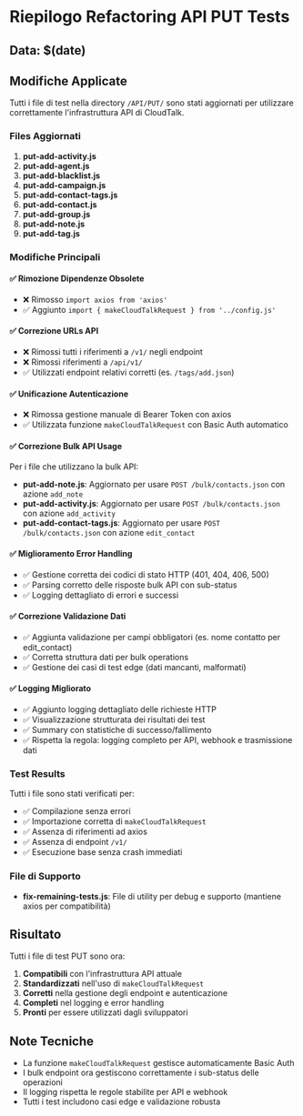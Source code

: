 # Riepilogo Refactoring API PUT Tests

## Data: $(date)

## Modifiche Applicate

Tutti i file di test nella directory `/API/PUT/` sono stati aggiornati per utilizzare correttamente l'infrastruttura API di CloudTalk.

### Files Aggiornati

1. **put-add-activity.js**
2. **put-add-agent.js**
3. **put-add-blacklist.js**
4. **put-add-campaign.js**
5. **put-add-contact-tags.js**
6. **put-add-contact.js**
7. **put-add-group.js**
8. **put-add-note.js**
9. **put-add-tag.js**

### Modifiche Principali

#### ✅ Rimozione Dipendenze Obsolete
- ❌ Rimosso `import axios from 'axios'`
- ✅ Aggiunto `import { makeCloudTalkRequest } from '../config.js'`

#### ✅ Correzione URLs API
- ❌ Rimossi tutti i riferimenti a `/v1/` negli endpoint
- ❌ Rimossi riferimenti a `/api/v1/`
- ✅ Utilizzati endpoint relativi corretti (es. `/tags/add.json`)

#### ✅ Unificazione Autenticazione
- ❌ Rimossa gestione manuale di Bearer Token con axios
- ✅ Utilizzata funzione `makeCloudTalkRequest` con Basic Auth automatico

#### ✅ Correzione Bulk API Usage
Per i file che utilizzano la bulk API:
- **put-add-note.js**: Aggiornato per usare `POST /bulk/contacts.json` con azione `add_note`
- **put-add-activity.js**: Aggiornato per usare `POST /bulk/contacts.json` con azione `add_activity`  
- **put-add-contact-tags.js**: Aggiornato per usare `POST /bulk/contacts.json` con azione `edit_contact`

#### ✅ Miglioramento Error Handling
- ✅ Gestione corretta dei codici di stato HTTP (401, 404, 406, 500)
- ✅ Parsing corretto delle risposte bulk API con sub-status
- ✅ Logging dettagliato di errori e successi

#### ✅ Correzione Validazione Dati
- ✅ Aggiunta validazione per campi obbligatori (es. nome contatto per edit_contact)
- ✅ Corretta struttura dati per bulk operations
- ✅ Gestione dei casi di test edge (dati mancanti, malformati)

#### ✅ Logging Migliorato
- ✅ Aggiunto logging dettagliato delle richieste HTTP
- ✅ Visualizzazione strutturata dei risultati dei test
- ✅ Summary con statistiche di successo/fallimento
- ✅ Rispetta la regola: logging completo per API, webhook e trasmissione dati

### Test Results

Tutti i file sono stati verificati per:
- ✅ Compilazione senza errori
- ✅ Importazione corretta di `makeCloudTalkRequest`
- ✅ Assenza di riferimenti ad axios
- ✅ Assenza di endpoint `/v1/`
- ✅ Esecuzione base senza crash immediati

### File di Supporto

- **fix-remaining-tests.js**: File di utility per debug e supporto (mantiene axios per compatibilità)

## Risultato

Tutti i file di test PUT sono ora:
1. **Compatibili** con l'infrastruttura API attuale
2. **Standardizzati** nell'uso di `makeCloudTalkRequest`
3. **Corretti** nella gestione degli endpoint e autenticazione
4. **Completi** nel logging e error handling
5. **Pronti** per essere utilizzati dagli sviluppatori

## Note Tecniche

- La funzione `makeCloudTalkRequest` gestisce automaticamente Basic Auth
- I bulk endpoint ora gestiscono correttamente i sub-status delle operazioni
- Il logging rispetta le regole stabilite per API e webhook
- Tutti i test includono casi edge e validazione robusta